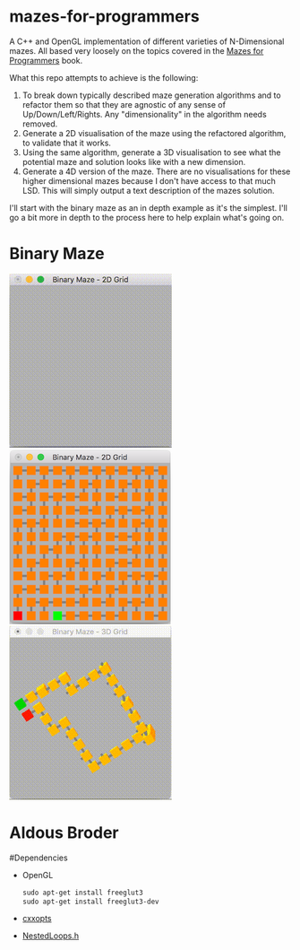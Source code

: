 # mazes-for-programmers
A C++ and OpenGL implementation of different varieties of N-Dimensional mazes. All based very loosely on the topics covered in the [Mazes for Programmers](https://pragprog.com/book/jbmaze/mazes-for-programmers) book.

What this repo attempts to achieve is the following:

1. To break down typically described maze generation algorithms and to refactor them so that they are agnostic of any sense of Up/Down/Left/Rights. Any "dimensionality" in the algorithm needs removed.
2. Generate a 2D visualisation of the maze using the refactored algorithm, to validate that it works.
3. Using the same algorithm, generate a 3D visualisation to see what the potential maze and solution looks like with a new dimension.
4. Generate a 4D version of the maze. There are no visualisations for these higher dimensional mazes because I don't have access to that much LSD. This will simply output a text description of the mazes solution.

I'll start with the binary maze as an in depth example as it's the simplest. I'll go a bit more in depth to the process here to help explain what's going on.

# Binary Maze

![binary2d](readme/binary2d.gif)
![binary2d](readme/binary2d.png)
![binary2d](readme/binary3d.gif)

# Aldous Broder

#Dependencies

- OpenGL

    ```
    sudo apt-get install freeglut3
    sudo apt-get install freeglut3-dev
    ```
    
- [cxxopts](https://github.com/jarro2783/cxxopts)
- [NestedLoops.h](src/lib/NestedLoop/README.md)
